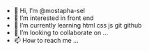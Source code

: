 - 👋 Hi, I’m @mostapha-sel
- 👀 I’m interested in front end
- 🌱 I’m currently learning html css js git github
- 💞️ I’m looking to collaborate on ...
- 📫 How to reach me ...

<!---
mostapha-sel/mostapha-sel is a ✨ special ✨ repository because its `README.md` (this file) appears on your GitHub profile.
You can click the Preview link to take a look at your changes.
--->
